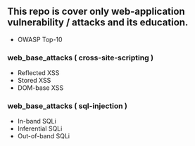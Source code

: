 ## This repo is cover only web-application vulnerability / attacks and its education.
- OWASP Top-10

### web_base_attacks ( cross-site-scripting )
- Reflected XSS
- Stored XSS
- DOM-base XSS

### web_base_attacks ( sql-injection )
- In-band SQLi
- Inferential SQLi
- Out-of-band SQLi

